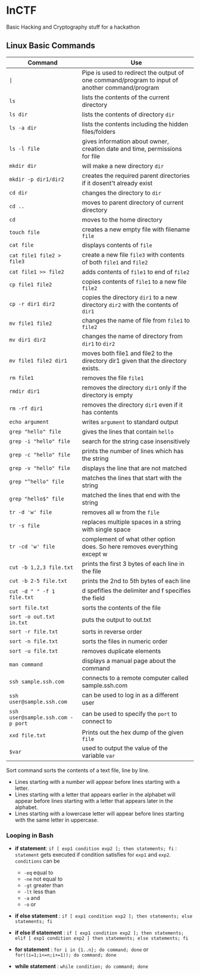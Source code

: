 # InCTF

Basic Hacking and Cryptography stuff for a hackathon

## Linux Basic Commands

|Command|Use|
|---|---|
|`\|`|Pipe is used to redirect the output of one command/program to input of another command/program|
|`ls`|lists the contents of the current directory|
|`ls dir`|lists the contents of directory `dir`|
|`ls -a dir`|lists the contents including the hidden files/folders|
|`ls -l file`|gives information about owner, creation date and time, permissions for file|
|`mkdir dir`|will make a new directory `dir`|
|`mkdir -p dir1/dir2`|creates the required parent directories if it dosent't already exist|
|`cd dir`|changes the directory to `dir`|
|`cd ..`|moves to parent directory of current directory|
|`cd`|moves to the home directory|
|`touch file`|creates a new empty file with filename `file`|
|`cat file`|displays contents of `file`|
|`cat file1 file2 > file3`|create a new file `file3` with contents of both `file1` and `file2`|
|`cat file1 >> file2`|adds contents of `file1` to end of `file2`|
|`cp file1 file2`|copies contents of `file1` to a new file `file2`|
|`cp -r dir1 dir2`|copies the directory `dir1` to a new directory `dir2` with the contents of `dir1`|
|`mv file1 file2`|changes the name of file from `file1` to `file2`|
|`mv dir1 dir2`|changes the name of directory from `dir1` to `dir2`|
|`mv file1 file2 dir1`|moves both file1 and file2 to the directory dir1 given that the directory exists.|
|`rm file1` | removes the file `file1`|
|`rmdir dir1` |removes the directory `dir1` only if the directory is empty|
|`rm -rf dir1` | removes the directory `dir1` even if it has contents|
|`echo argument`| writes `argument` to standard output|
|`grep "hello" file`| gives the lines that contain `hello`|
|`grep -i "hello" file` | search for the string case insensitively|
|`grep -c "hello" file`| prints the number of lines which has the string|
|`grep -v "hello" file` | displays the line that are not matched|
|`grep "^hello" file`| matches the lines that start with the string|
|`grep "hello$" file`| matched the lines that end with the string|
|`tr -d 'w' file`|removes all w from the `file`|
|`tr -s file` | replaces multiple spaces in a string with single space |
|`tr -cd 'w' file` | complement of what other option does. So here removes everything except w|
|`cut -b 1,2,3 file.txt` |prints the first 3 bytes of each line in the file|
|`cut -b 2-5 file.txt` | prints the 2nd to 5th bytes of each line|
|`cut -d " " -f 1 file.txt` | d spefifies the delimiter and f specifies the field|
|`sort file.txt` |  sorts the contents of the file|
|`sort -o out.txt in.txt`| puts the output to out.txt|
|`sort -r file.txt` | sorts in reverse order|
|`sort -n file.txt` | sorts the files in numeric order|
|`sort -u file.txt` | removes duplicate elements|
|`man command`|displays a manual page about the command|
|`ssh sample.ssh.com` |connects to a remote computer called sample.ssh.com|
|`ssh user@sample.ssh.com` |can be used to log in as a different user|
|`ssh user@sample.ssh.com -p port`| can be used to specify the `port` to connect to|
|`xxd file.txt` |Prints out the hex dump of the given `file`|
|`$var`|used to output the value of the variable `var`|

Sort command sorts the contents of a text file, line by line.

- Lines starting with a number will appear before lines starting with a letter.
- Lines starting with a letter that appears earlier in the alphabet will appear before lines starting with a letter that appears later in the alphabet.
- Lines starting with a lowercase letter will appear before lines starting with the same letter in uppercase.

### Looping in Bash

- **if statement**: `if [ exp1 condition exp2 ]; then statements; fi` : `statement` gets executed if condition satisfies for `exp1` and `exp2`. `conditions` can be

  - `-eq` equal to
  - `-ne` not equal to
  - `-gt` greater than
  - `-lt` less than
  - `-a` and
  - `-o` or

- **if else statement** : `if [ exp1 condition exp2 ]; then statements; else statements; fi`

- **if else if statement** : `if [ exp1 condition exp2 ]; then statements; elif [ exp1 condition exp2 ] then statements; else statements; fi`

- **for statement** : `for i in {1..n}; do command; done` or `for((i=1;i<=n;i+=1)); do command; done`

- **while statement** : `while condition; do command; done`

